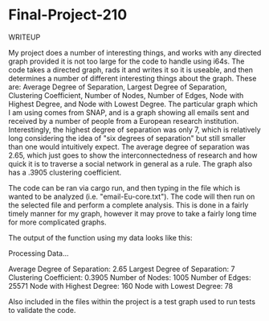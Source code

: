 # Final-Project-210

WRITEUP

My project does a number of interesting things, and works with any directed graph provided it is not too large for the code to handle using i64s. The code takes a directed graph, rads it and writes it so it is useable, and then determines a number of different interesting things about the graph. These are: Average Degree of Separation, Largest Degree of Separation, Clustering Coefficient, Number of Nodes, Number of Edges, Node with Highest Degree, and Node with Lowest Degree. The particular graph which I am using comes from SNAP, and is a graph showing all emails sent and received by a number of people from a European research institution. Interestingly, the highest degree of separation was only 7, which is relatively long considering the idea of "six degrees of separation" but still smaller than one would intuitively expect. The average degree of separation was 2.65, which just goes to show the interconnectedness of research and how quick it is to traverse a social network in general as a rule. The graph also has a .3905 clustering coefficient.

The code can be ran via cargo run, and then typing in the file which is wanted to be analyzed (i.e. "email-Eu-core.txt"). The code will then run on the selected file and perform a complete analysis. This is done in a fairly timely manner for my graph, however it may prove to take a fairly long time for more complicated graphs.

The output of the function using my data looks like this:

Processing Data...

Average Degree of Separation: 2.65
Largest Degree of Separation: 7
Clustering Coefficient: 0.3905
Number of Nodes: 1005
Number of Edges: 25571
Node with Highest Degree: 160
Node with Lowest Degree: 78

Also included in the files within the project is a test graph used to run tests to validate the code. 


